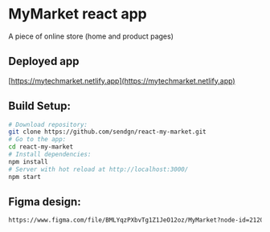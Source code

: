 # MyMarket react app
A piece of online store (home and product pages)

## Deployed app
[https://mytechmarket.netlify.app](https://mytechmarket.netlify.app)

## Build Setup:

```bash
# Download repository:
git clone https://github.com/sendgn/react-my-market.git
# Go to the app:
cd react-my-market
# Install dependencies:
npm install
# Server with hot reload at http://localhost:3000/
npm start
```

## Figma design:

```bash
https://www.figma.com/file/BMLYqzPXbvTg1Z1JeO12oz/MyMarket?node-id=21202%3A586&t=PMz55LFNxO9SxnaL-0
```
